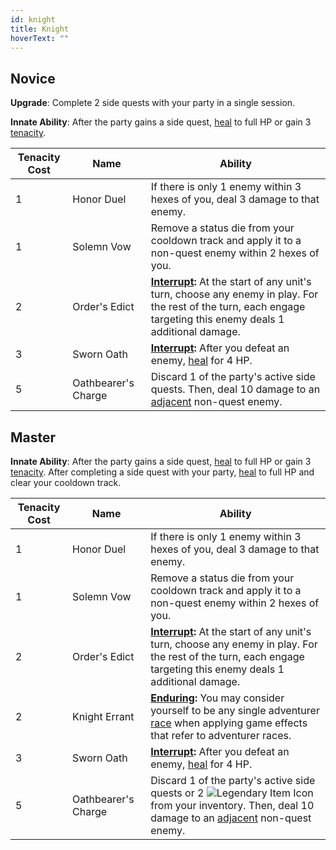 ```yaml
---
id: knight
title: Knight
hoverText: ""
---
```


## Novice

**Upgrade**: Complete 2 side quests with your party in a single session.

**Innate Ability**: After the party gains a side quest, [heal](/docs/glossary/healing) to full HP or gain 3 [tenacity](/docs/glossary/tenacity).

| Tenacity Cost | Name                | Ability                                                                                                                                                                                     |
| ------------- | ------------------- | ------------------------------------------------------------------------------------------------------------------------------------------------------------------------------------------- |
| 1             | Honor Duel          | If there is only 1 enemy within 3 hexes of you, deal 3 damage to that enemy.                                                                                                                |
| 1             | Solemn Vow          | Remove a status die from your cooldown track and apply it to a non-quest enemy within 2 hexes of you.                                                                                       |
| 2             | Order's Edict       | **[Interrupt](/docs/glossary/interrupt):** At the start of any unit's turn, choose any enemy in play. For the rest of the turn, each engage targeting this enemy deals 1 additional damage. |
| 3             | Sworn Oath          | **[Interrupt](/docs/glossary/interrupt):** After you defeat an enemy, [heal](/docs/glossary/healing) for 4 HP.                                                                              |
| 5             | Oathbearer's Charge | Discard 1 of the party's active side quests. Then, deal 10 damage to an [adjacent](/docs/glossary/adjacent) non-quest enemy.                                                                |

## Master

**Innate Ability**: After the party gains a side quest, [heal](/docs/glossary/healing) to full HP or gain 3 [tenacity](/docs/glossary/tenacity). After completing a side quest with your party, [heal](/docs/glossary/healing) to full HP and clear your cooldown track.

| Tenacity Cost | Name                | Ability                                                                                                                                                                                                                                  |
| ------------- | ------------------- | ---------------------------------------------------------------------------------------------------------------------------------------------------------------------------------------------------------------------------------------- |
| 1             | Honor Duel          | If there is only 1 enemy within 3 hexes of you, deal 3 damage to that enemy.                                                                                                                                                             |
| 1             | Solemn Vow          | Remove a status die from your cooldown track and apply it to a non-quest enemy within 2 hexes of you.                                                                                                                                    |
| 2             | Order's Edict       | **[Interrupt](/docs/glossary/interrupt):** At the start of any unit's turn, choose any enemy in play. For the rest of the turn, each engage targeting this enemy deals 1 additional damage.                                              |
| 2             | Knight Errant       | **[Enduring](/docs/glossary/enduring):** You may consider yourself to be any single adventurer [race](/docs/races/) when applying game effects that refer to adventurer races.                                                           |
| 3             | Sworn Oath          | **[Interrupt](/docs/glossary/interrupt):** After you defeat an enemy, [heal](/docs/glossary/healing) for 4 HP.                                                                                                                           |
| 5             | Oathbearer's Charge | Discard 1 of the party's active side quests or 2 <img src="/icons/legendary-item.svg" alt="Legendary Item Icon" class="icon-svg" /> from your inventory. Then, deal 10 damage to an [adjacent](/docs/glossary/adjacent) non-quest enemy. |
